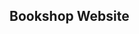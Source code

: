 <!Doctype html>
<html>
  <head>
    
  </head>
  <body>
    <main>
      <section>
        <h1>Bookshop Website</h1>
      </section>
    </main>
  </body>
</html>
